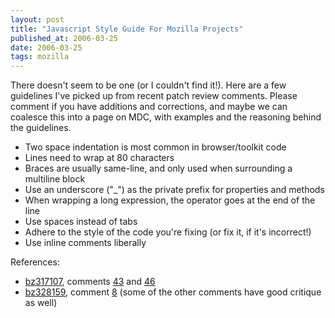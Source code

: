 ```yaml
---
layout: post
title: "Javascript Style Guide For Mozilla Projects"
published_at: 2006-03-25
date: 2006-03-25
tags: mozilla
---
```


There doesn't seem to be one (or I couldn't find it!). Here are a few guidelines I've picked up from recent patch review comments. Please comment if you have additions and corrections, and maybe we can coalesce this into a page on MDC, with examples and the reasoning behind the guidelines.

*   Two space indentation is most common in browser/toolkit code
*   Lines need to wrap at 80 characters
*   Braces are usually same-line, and only used when surrounding a multiline block
*   Use an underscore ("_") as the private prefix for properties and methods
*   When wrapping a long expression, the operator goes at the end of the line
*   Use spaces instead of tabs
*   Adhere to the style of the code you're fixing (or fix it, if it's incorrect!)
*   Use inline comments liberally

References:

*   [bz317107](https://bugzilla.mozilla.org/show_bug.cgi?id=317107), comments [43](https://bugzilla.mozilla.org/show_bug.cgi?id=317107#c43) and [46](https://bugzilla.mozilla.org/show_bug.cgi?id=317107#c46)
*   [bz328159](https://bugzilla.mozilla.org/show_bug.cgi?id=328159), comment [8](https://bugzilla.mozilla.org/show_bug.cgi?id=328159#c8) (some of the other comments have good critique as well)